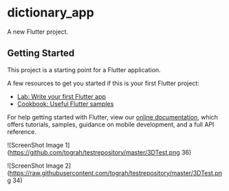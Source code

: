 # dictionary_app

A new Flutter project.

## Getting Started

This project is a starting point for a Flutter application.

A few resources to get you started if this is your first Flutter project:

- [Lab: Write your first Flutter app](https://flutter.dev/docs/get-started/codelab)
- [Cookbook: Useful Flutter samples](https://flutter.dev/docs/cookbook)

For help getting started with Flutter, view our
[online documentation](https://flutter.dev/docs), which offers tutorials,
samples, guidance on mobile development, and a full API reference.


![ScreenShot Image 1](https://github.com/tograh/testrepository/master/3DTest.png 36)

![ScreenShot Image 2](https://raw.githubusercontent.com/tograh/testrepository/master/3DTest.png 34)
